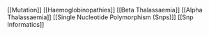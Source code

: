 [[Mutation]]
[[Haemoglobinopathies]]
[[Beta Thalassaemia]]
[[Alpha Thalassaemia]]
[[Single Nucleotide Polymorphism (Snps)]]
[[Snp Informatics]]
